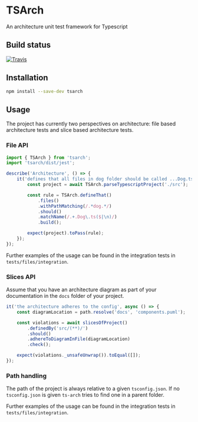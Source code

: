 # TSArch

An architecture unit test framework for Typescript

## Build status

[![Travis](https://travis-ci.org/MaibornWolff/ts-arch.svg?branch=main)](https://travis-ci.org/MaibornWolff/ts-arch)

## Installation

```bash
npm install --save-dev tsarch
```

## Usage

The project has currently two perspectives on architecture: file based architecture tests and slice based architecture tests.

### File API

```typescript
import { TSArch } from 'tsarch';
import 'tsarch/dist/jest';

describe('Architecture', () => {
	it('defines that all files in dog folder should be called ...Dog.ts', async () => {
		const project = await TSArch.parseTypescriptProject('./src');

		const rule = TSArch.defineThat()
			.files()
			.withPathMatching(/.*dog.*/)
			.should()
			.matchName(/.+.Dog\.ts($|\n)/)
			.build();

		expect(project).toPass(rule);
	});
});
```

Further examples of the usage can be found in the integration tests
in `tests/files/integration`.

### Slices API

Assume that you have an architecture diagram as part of your documentation
in the `docs` folder of your project.

```typescript
it('the architecture adheres to the config', async () => {
	const diagramLocation = path.resolve('docs', 'components.puml');

	const violations = await slicesOfProject()
		.definedBy('src/(**)/')
		.should()
		.adhereToDiagramInFile(diagramLocation)
		.check();

	expect(violations._unsafeUnwrap()).toEqual([]);
});
```

### Path handling

The path of the project is always relative to a given `tsconfig.json`.
If no `tsconfig.json` is given `ts-arch` tries to find one in a parent
folder.

Further examples of the usage can be found in the integration tests
in `tests/files/integration`.
